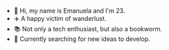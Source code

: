 - 👋 Hi, my name is Emanuela and I'm 23. 
- ✈️ A happy victim of wanderlust. 
- 📚 Not only a tech enthusiast, but also a bookworm.
- 🔭 Currently searching for new ideas to develop. 


<!---
emanuelastetsko/emanuelastetsko is a ✨ special ✨ repository because its `README.md` (this file) appears on your GitHub profile.
You can click the Preview link to take a look at your changes.
--->
